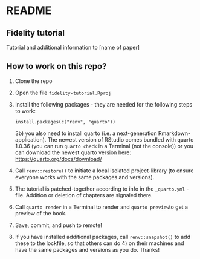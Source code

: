 README
================

## Fidelity tutorial

Tutorial and additional information to \[name of paper\]

## How to work on this repo?

1)  Clone the repo

2)  Open the file `fidelity-tutorial.Rproj`

3)  Install the following packages - they are needed for the following
    steps to work:

    `install.packages(c("renv", "quarto"))`

    3b) you also need to install quarto (i.e. a next-generation
    Rmarkdown-application). The newest version of RStudio comes bundled
    with quarto 1.0.36 (you can run `quarto check` in a Terminal (not
    the console)) or you can download the newest quarto version here:  
    https://quarto.org/docs/download/

4)  Call `renv::restore()` to initiate a local isolated project-library
    (to ensure everyone works with the same packages and versions).

5)  The tutorial is patched-together according to info in the
    `_quarto.yml` -file. Addition or deletion of chapters are signaled
    there.

6)  Call `quarto render` in a Terminal to render and `quarto preview`to
    get a preview of the book.

7)  Save, commit, and push to remote!

8)  If you have installed additional packages, call `renv::snapshot()`
    to add these to the lockfile, so that others can do 4) on their
    machines and have the same packages and versions as you do. Thanks!
